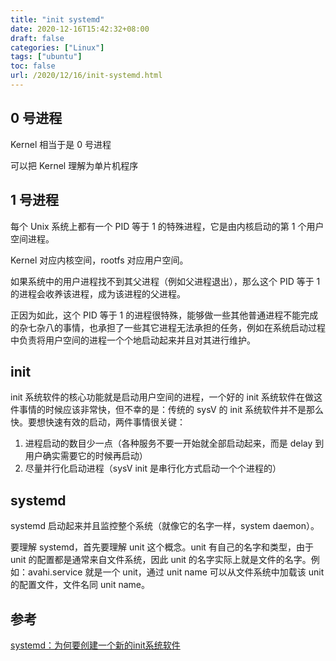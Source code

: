 ```yaml
---
title: "init systemd"
date: 2020-12-16T15:42:32+08:00
draft: false
categories: ["Linux"]
tags: ["ubuntu"]
toc: false
url: /2020/12/16/init-systemd.html
---
```


## 0 号进程

Kernel 相当于是 0 号进程

可以把 Kernel 理解为单片机程序

## 1 号进程

每个 Unix 系统上都有一个 PID 等于 1 的特殊进程，它是由内核启动的第 1 个用户空间进程。

Kernel 对应内核空间，rootfs 对应用户空间。

如果系统中的用户进程找不到其父进程（例如父进程退出），那么这个 PID 等于 1 的进程会收养该进程，成为该进程的父进程。

正因为如此，这个 PID 等于 1 的进程很特殊，能够做一些其他普通进程不能完成的杂七杂八的事情，也承担了一些其它进程无法承担的任务，例如在系统启动过程中负责将用户空间的进程一个个地启动起来并且对其进行维护。

## init

init 系统软件的核心功能就是启动用户空间的进程，一个好的 init 系统软件在做这件事情的时候应该非常快，但不幸的是：传统的 sysV 的 init 系统软件并不是那么快。要想快速有效的启动，两件事情很关键：

1. 进程启动的数目少一点（各种服务不要一开始就全部启动起来，而是 delay 到用户确实需要它的时候再启动）
2. 尽量并行化启动进程（sysV init 是串行化方式启动一个个进程的）

## systemd

systemd 启动起来并且监控整个系统（就像它的名字一样，system daemon）。

要理解 systemd，首先要理解 unit 这个概念。unit 有自己的名字和类型，由于 unit 的配置都是通常来自文件系统，因此 unit 的名字实际上就是文件的名字。例如：avahi.service 就是一个 unit，通过 unit name 可以从文件系统中加载该 unit 的配置文件，文件名同 unit name。



## 参考

[systemd：为何要创建一个新的init系统软件](http://www.wowotech.net/linux_application/why-systemd.html)

